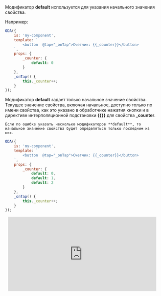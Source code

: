 Модификатор **default** используется для указания начального значения свойства.

Например:

```javascript _run_line_edit_console_[my-component.js]
ODA({
    is: 'my-component',
    template: `
        <button  @tap="_onTap">Счетчик: {{_counter}}</button>
    `,
    props: {
        _counter: {
            default: 0
        }
    },
    _onTap() {
        this._counter++;
    }
});
```

Модификатор **default** задает только начальное значение свойства. Текущее значение свойства, включая начальное, доступно только по имени свойства, как это указано в обработчике нажатия кнопки и в директиве интерполяционной подстановки **{{}}** для свойства **_counter**.

```warning_md
Если по ошибке указать несколько модификаторов **default**, то начальное значение свойства будет определяться только последним из них.
```


```javascript _run_line_edit_console_[my-component.js]
ODA({
    is: 'my-component',
    template: `
        <button  @tap="_onTap">Счетчик: {{_counter}}</button>
    `,
    props: {
        _counter: {
            default: 0,
            default: 1,
            default: 2
        }
    },
    _onTap() {
        this._counter++;
    }
});
```

<div style="position:relative;padding-bottom:48%; margin:10px">
    <iframe src="https://www.youtube.com/embed/K-VHpqc4Hwc?start=0" frameborder="0" allow="accelerometer; autoplay; encrypted-media; gyroscope; picture-in-picture" allowfullscreen 
    	style="position:absolute;width:100%;height:100%;"></iframe>
</div>

